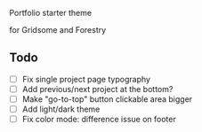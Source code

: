 <p style="align:center;">Portfolio starter theme</p>
<p style="align:center;">for Gridsome and Forestry</p>

## Todo

- [ ] Fix single project page typography
- [ ] Add previous/next project at the bottom?
- [ ] Make "go-to-top" button clickable area bigger
- [ ] Add light/dark theme
- [ ] Fix color mode: difference issue on footer
